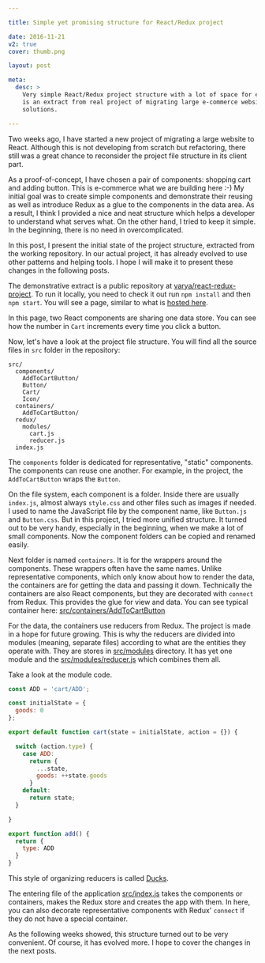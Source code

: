 ```yaml
---

title: Simple yet promising structure for React/Redux project

date: 2016-11-21
v2: true
cover: thumb.png

layout: post

meta:
  desc: >
    Very simple React/Redux project structure with a lot of space for evolving into bigger but still neat project. This
    is an extract from real project of migrating large e-commerce website from old-school stack to modern cutting edge
    solutions.

---
```


<div data-excerpt>

Two weeks ago, I have started a new project of migrating a large website to React. Although this is not developing from
scratch but refactoring, there still was a great chance to reconsider the project file structure in its client part.

As a proof-of-concept, I have chosen a pair of components: shopping cart and adding button. This is e-commerce what we
are building here :-) My initial goal was to create simple components and demonstrate their reusing as well as introduce
Redux as a glue to the components in the data area. As a result, I think I provided a nice and neat structure which
helps a developer to understand what serves what. On the other hand, I tried to keep it simple. In the beginning, there
is no need in overcomplicated.

</div>

In this post, I present the initial state of the project structure, extracted from the working repository. In our actual
project, it has already evolved to use other patterns and helping tools. I hope I will make it to present these changes
in the following posts.

The demonstrative extract is a public repository at
[varya/react-redux-project](https://github.com/varya/react-redux-project). To run it locally, you need to check it out
run `npm install` and then `npm start`. You will see a page, similar to what is [hosted
here](http://varya.me/react-redux-project/index.html).

In this page, two React components are sharing one data store. You can see how the number in `Cart` increments every
time you click a button.

Now, let's have a look at the project file structure. You will find all the source files in `src` folder in the
repository:

```
src/
  components/
    AddToCartButton/
    Button/
    Cart/
    Icon/
  containers/
    AddToCartButton/
  redux/
    modules/
      cart.js
      reducer.js
  index.js
```

The `components` folder is dedicated for representative, "static" components. The components can reuse one another. For
example, in the project, the `AddToCartButton` wraps the `Button`.

On the file system, each component is a folder. Inside there are usually `index.js`, almost always `style.css` and other
files such as images if needed. I used to name the JavaScript file by the component name, like `Button.js` and
`Button.css`. But in this
project, I tried more unified structure. It turned out to be very handy, especially in the beginning, when we make a lot
of small components. Now the component folders can be copied and renamed easily.

Next folder is named `containers`. It is for the wrappers around the components. These wrappers often have the same
names. Unlike representative components, which only know about how to render the data, the containers are for getting
the data and passing it down. Technically the containers are also React components, but they are decorated with
`connect` from Redux. This provides the glue for view and data. You can see typical container here:
[src/containers/AddToCartButton](https://github.com/varya/react-redux-project/blob/eb0e7a24ba8a723ce373d3763c299b95661fdfc6/src/containers/AddToCartButton/index.js)

For the data, the containers use reducers from Redux. The project is made in a hope for future growing. This is why the
reducers are divided into modules (meaning, separate files) according to what are the entities they operate with. They
are stores in [src/modules](https://github.com/varya/react-redux-project/tree/master/src/redux/modules) directory. It
has yet one module and the
[src/modules/reducer.js](https://github.com/varya/react-redux-project/blob/master/src/redux/modules/reducer.js) which
combines them all.

Take a look at the module code.

```js
const ADD = 'cart/ADD';

const initialState = {
  goods: 0
};

export default function cart(state = initialState, action = {}) {

  switch (action.type) {
    case ADD:
      return {
        ...state,
        goods: ++state.goods
      }
    default:
      return state;
  }

}

export function add() {
  return {
    type: ADD
  }
}
```

This style of organizing reducers is called [Ducks](https://github.com/erikras/ducks-modular-redux).

The entering file of the application [src/index.js](https://github.com/varya/react-redux-project/blob/master/src/index.js)
takes the components or containers, makes the Redux store and creates the app with them. In here, you can also decorate
representative components with Redux' `connect` if they do not have a special container.

As the following weeks showed, this structure turned out to be very convenient. Of course, it has evolved more. I hope
to cover the changes in the next posts.
